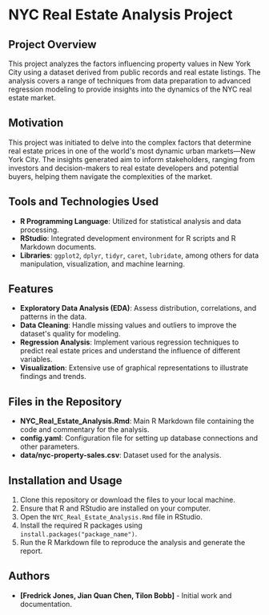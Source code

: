 # NYC Real Estate Analysis Project

## Project Overview

This project analyzes the factors influencing property values in New York City using a dataset derived from public records and real estate listings. The analysis covers a range of techniques from data preparation to advanced regression modeling to provide insights into the dynamics of the NYC real estate market.

## Motivation

This project was initiated to delve into the complex factors that determine real estate prices in one of the world's most dynamic urban markets—New York City. The insights generated aim to inform stakeholders, ranging from investors and decision-makers to real estate developers and potential buyers, helping them navigate the complexities of the market.

## Tools and Technologies Used

- **R Programming Language**: Utilized for statistical analysis and data processing.
- **RStudio**: Integrated development environment for R scripts and R Markdown documents.
- **Libraries**: `ggplot2`, `dplyr`, `tidyr`, `caret`, `lubridate`, among others for data manipulation, visualization, and machine learning.

## Features

- **Exploratory Data Analysis (EDA)**: Assess distribution, correlations, and patterns in the data.
- **Data Cleaning**: Handle missing values and outliers to improve the dataset's quality for modeling.
- **Regression Analysis**: Implement various regression techniques to predict real estate prices and understand the influence of different variables.
- **Visualization**: Extensive use of graphical representations to illustrate findings and trends.

## Files in the Repository

- **NYC_Real_Estate_Analysis.Rmd**: Main R Markdown file containing the code and commentary for the analysis.
- **config.yaml**: Configuration file for setting up database connections and other parameters.
- **data/nyc-property-sales.csv**: Dataset used for the analysis.

## Installation and Usage

1. Clone this repository or download the files to your local machine.
2. Ensure that R and RStudio are installed on your computer.
3. Open the `NYC_Real_Estate_Analysis.Rmd` file in RStudio.
4. Install the required R packages using `install.packages("package_name")`.
5. Run the R Markdown file to reproduce the analysis and generate the report.



## Authors

- **[Fredrick Jones, Jian Quan Chen, Tilon Bobb]** - Initial work and documentation.



